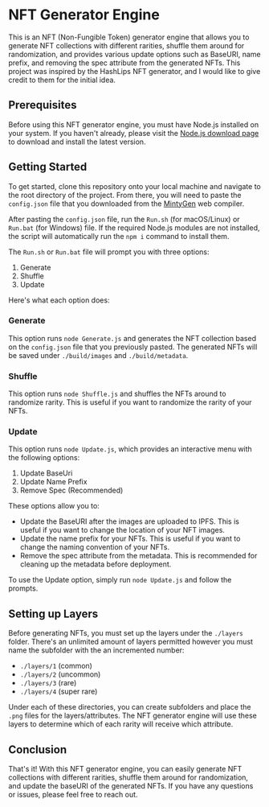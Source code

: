 # NFT Generator Engine

This is an NFT (Non-Fungible Token) generator engine that allows you to generate NFT collections with different rarities, shuffle them around for randomization, and provides various update options such as BaseURI, name prefix, and removing the spec attribute from the generated NFTs. This project was inspired by the HashLips NFT generator, and I would like to give credit to them for the initial idea.

## Prerequisites

Before using this NFT generator engine, you must have Node.js installed on your system. If you haven't already, please visit the [Node.js download page](https://nodejs.org/en/download/) to download and install the latest version.

## Getting Started

To get started, clone this repository onto your local machine and navigate to the root directory of the project. From there, you will need to paste the `config.json` file that you downloaded from the [MintyGen](https://mintygen.com/app) web compiler.

After pasting the `config.json` file, run the `Run.sh` (for macOS/Linux) or `Run.bat` (for Windows) file. If the required Node.js modules are not installed, the script will automatically run the `npm i` command to install them.

The `Run.sh` or `Run.bat` file will prompt you with three options:

1. Generate
2. Shuffle
3. Update

Here's what each option does:

### Generate

This option runs `node Generate.js` and generates the NFT collection based on the `config.json` file that you previously pasted. The generated NFTs will be saved under `./build/images` and `./build/metadata`.

### Shuffle

This option runs `node Shuffle.js` and shuffles the NFTs around to randomize rarity. This is useful if you want to randomize the rarity of your NFTs.

### Update

This option runs `node Update.js`, which provides an interactive menu with the following options:

1. Update BaseUri
2. Update Name Prefix
3. Remove Spec (Recommended)

These options allow you to:

- Update the BaseURI after the images are uploaded to IPFS. This is useful if you want to change the location of your NFT images.
- Update the name prefix for your NFTs. This is useful if you want to change the naming convention of your NFTs.
- Remove the spec attribute from the metadata. This is recommended for cleaning up the metadata before deployment.

To use the Update option, simply run `node Update.js` and follow the prompts.

## Setting up Layers

Before generating NFTs, you must set up the layers under the `./layers` folder. There's an unlimited amount of layers permitted however you must name the subfolder with the an incremented number:

- `./layers/1` (common)
- `./layers/2` (uncommon)
- `./layers/3` (rare)
- `./layers/4` (super rare)

Under each of these directories, you can create subfolders and place the `.png` files for the layers/attributes. The NFT generator engine will use these layers to determine which of each rarity will receive which attribute.

## Conclusion

That's it! With this NFT generator engine, you can easily generate NFT collections with different rarities, shuffle them around for randomization, and update the baseURI of the generated NFTs. If you have any questions or issues, please feel free to reach out.
